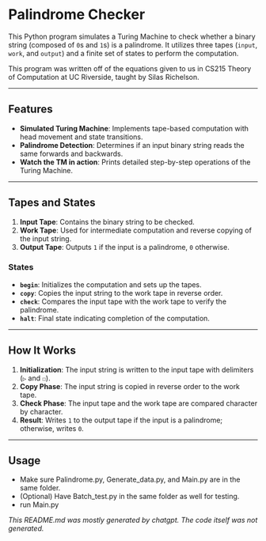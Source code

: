 # Palindrome Checker

This Python program simulates a Turing Machine to check whether a binary string (composed of `0`s and `1`s) is a palindrome. It utilizes three tapes (`input`, `work`, and `output`) and a finite set of states to perform the computation.

This program was written off of the equations given to us in CS215 Theory of Computation at UC Riverside, taught by Silas Richelson.

---

## Features

- **Simulated Turing Machine**: Implements tape-based computation with head movement and state transitions.
- **Palindrome Detection**: Determines if an input binary string reads the same forwards and backwards.
- **Watch the TM in action**: Prints detailed step-by-step operations of the Turing Machine.

---

## Tapes and States

1. **Input Tape**: Contains the binary string to be checked.
2. **Work Tape**: Used for intermediate computation and reverse copying of the input string.
3. **Output Tape**: Outputs `1` if the input is a palindrome, `0` otherwise.

### States
- **`begin`**: Initializes the computation and sets up the tapes.
- **`copy`**: Copies the input string to the work tape in reverse order.
- **`check`**: Compares the input tape with the work tape to verify the palindrome.
- **`halt`**: Final state indicating completion of the computation.

---

## How It Works

1. **Initialization**: The input string is written to the input tape with delimiters (`▷` and `☐`).
2. **Copy Phase**: The input string is copied in reverse order to the work tape.
3. **Check Phase**: The input tape and the work tape are compared character by character.
4. **Result**: Writes `1` to the output tape if the input is a palindrome; otherwise, writes `0`.

---

## Usage
- Make sure Palindrome.py, Generate_data.py, and Main.py are in the same folder.
- (Optional) Have Batch_test.py in the same folder as well for testing.
- run Main.py


*This README.md was mostly generated by chatgpt. The code itself was not generated.*
